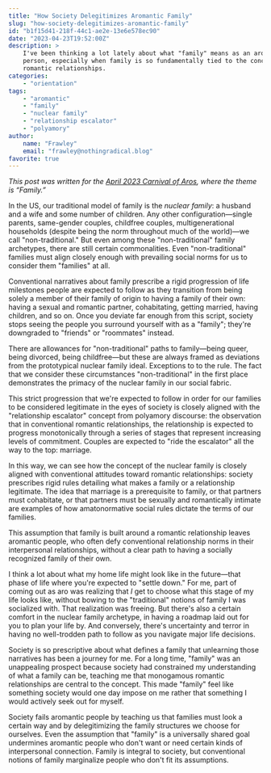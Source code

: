 ```yaml
---
title: "How Society Delegitimizes Aromantic Family"
slug: "how-society-delegitimizes-aromantic-family"
id: "b1f15d41-218f-44c1-ae2e-13e6e578ec90"
date: "2023-04-23T19:52:00Z"
description: >
    I've been thinking a lot lately about what "family" means as an aromantic
    person, especially when family is so fundamentally tied to the concept of
    romantic relationships.
categories:
    - "orientation"
tags:
    - "aromantic"
    - "family"
    - "nuclear family"
    - "relationship escalator"
    - "polyamory"
author:
    name: "Frawley"
    email: "frawley@nothingradical.blog"
favorite: true
---
```


*This post was written for the [April 2023 Carnival of
Aros](https://tabby-shieldmaiden.tumblr.com/post/713444296272101376/april-2023-carnival-of-aros-call-for-submissions),
where the theme is “Family.”*

In the US, our traditional model of family is the *nuclear family*: a husband
and a wife and some number of children. Any other configuration—single parents,
same-gender couples, childfree couples, multigenerational households (despite
being the norm throughout much of the world)—we call "non-traditional." But even
among these "non-traditional" family archetypes, there are still certain
commonalities. Even "non-traditional" families must align closely enough with
prevailing social norms for us to consider them "families" at all.

Conventional narratives about family prescribe a rigid progression of life
milestones people are expected to follow as they transition from being solely a
member of their family of origin to having a family of their own: having a
sexual and romantic partner, cohabitating, getting married, having children, and
so on. Once you deviate far enough from this script, society stops seeing the
people you surround yourself with as a "family"; they're downgraded to "friends"
or "roommates" instead.

There are allowances for "non-traditional" paths to family—being queer, being
divorced, being childfree—but these are always framed as deviations from the
prototypical nuclear family ideal. Exceptions to to the rule. The fact that we
consider these circumstances "non-traditional" in the first place demonstrates
the primacy of the nuclear family in our social fabric.

This strict progression that we're expected to follow in order for our families
to be considered legitimate in the eyes of society is closely aligned with the
"relationship escalator" concept from polyamory discourse: the observation that
in conventional romantic relationships, the relationship is expected to progress
monotonically through a series of stages that represent increasing levels of
commitment. Couples are expected to "ride the escalator" all the way to the top:
marriage.

In this way, we can see how the concept of the nuclear family is closely aligned
with conventional attitudes toward romantic relationships: society prescribes
rigid rules detailing what makes a family or a relationship legitimate. The idea
that marriage is a prerequisite to family, or that partners must cohabitate, or
that partners must be sexually and romantically intimate are examples of how
amatonormative social rules dictate the terms of our families.

This assumption that family is built around a romantic relationship leaves
aromantic people, who often defy conventional relationship norms in their
interpersonal relationships, without a clear path to having a socially
recognized family of their own.

I think a lot about what my home life might look like in the future—that phase
of life where you're expected to "settle down." For me, part of coming out as
aro was realizing that *I* get to choose what this stage of my life looks like,
without bowing to the "traditional" notions of family I was socialized with.
That realization was freeing. But there's also a certain comfort in the nuclear
family archetype, in having a roadmap laid out for you to plan your life by. And
conversely, there's uncertainty and terror in having no well-trodden path to
follow as you navigate major life decisions.

Society is so prescriptive about what defines a family that unlearning those
narratives has been a journey for me. For a long time, "family" was an
unappealing prospect because society had constrained my understanding of what a
family can be, teaching me that monogamous romantic relationships are central to
the concept. This made "family" feel like something society would one day impose
on me rather that something I would actively seek out for myself.

Society fails aromantic people by teaching us that families must look a certain
way and by delegitimizing the family structures we choose for ourselves. Even
the assumption that "family" is a universally shared goal undermines aromantic
people who don't want or need certain kinds of interpersonal connection. Family
is integral to society, but conventional notions of family marginalize people
who don't fit its assumptions.
